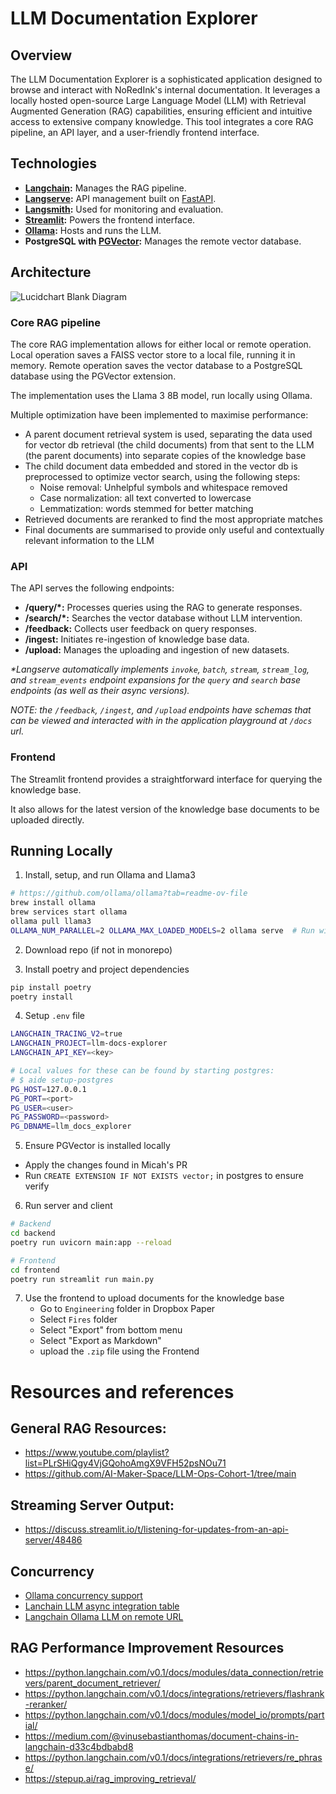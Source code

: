 # LLM Documentation Explorer

## Overview

The LLM Documentation Explorer is a sophisticated application designed to browse and interact with NoRedInk's internal documentation. It leverages a locally hosted open-source Large Language Model (LLM) with Retrieval Augmented Generation (RAG) capabilities, ensuring efficient and intuitive access to extensive company knowledge. This tool integrates a core RAG pipeline, an API layer, and a user-friendly frontend interface.

## Technologies
- **[Langchain](https://python.langchain.com/v0.1/docs/get_started/introduction):** Manages the RAG pipeline.
- **[Langserve](https://python.langchain.com/v0.1/docs/langserve/):** API management built on [FastAPI](https://fastapi.tiangolo.com/).
- **[Langsmith](https://docs.smith.langchain.com/):** Used for monitoring and evaluation.
- **[Streamlit](https://streamlit.io):** Powers the frontend interface.
- **[Ollama](https://ollama.com/):** Hosts and runs the LLM.
- **PostgreSQL with [PGVector](https://github.com/pgvector/pgvector):** Manages the remote vector database.

## Architecture

![Lucidchart Blank Diagram](https://github.com/mandla-noredink/LLM-Documentation-Exploration/assets/99652839/36bc8f27-899f-41a7-bcbd-e45398edd393)

### Core RAG pipeline

The core RAG implementation allows for either local or remote operation. Local operation saves a FAISS vector store to a local file, running it in memory. Remote operation saves the vector database to a PostgreSQL database using the PGVector extension.

The implementation uses the Llama 3 8B model, run locally using Ollama.

Multiple optimization have been implemented to maximise performance:
- A parent document retrieval system is used, separating the data used for vector db retrieval (the child documents) from that sent to the LLM (the parent documents) into separate copies of the knowledge base
- The child document data embedded and stored in the vector db is preprocessed to optimize vector search, using the following steps:
  - Noise removal: Unhelpful symbols and whitespace removed
  - Case normalization: all text converted to lowercase
  - Lemmatization: words stemmed for better matching
- Retrieved documents are reranked to find the most appropriate matches
- Final documents are summarised to provide only useful and contextually relevant information to the LLM

### API

The API serves the following endpoints:

- **/query/*:** Processes queries using the RAG to generate responses.
- **/search/*:** Searches the vector database without LLM intervention.
- **/feedback:** Collects user feedback on query responses.
- **/ingest:** Initiates re-ingestion of knowledge base data.
- **/upload:** Manages the uploading and ingestion of new datasets.

_*Langserve automatically implements `invoke`, `batch`, `stream`, `stream_log`, and `stream_events` endpoint expansions for the `query` and `search` base endpoints (as well as their async versions)._

_NOTE: the `/feedback`, `/ingest`, and `/upload` endpoints have schemas that can be viewed and interacted with in the application playground at `/docs` url._

### Frontend

The Streamlit frontend provides a straightforward interface for querying the knowledge base.

It also allows for the latest version of the knowledge base documents to be uploaded directly.

## Running Locally

1. Install, setup, and run Ollama and Llama3
```sh
# https://github.com/ollama/ollama?tab=readme-ov-file
brew install ollama
brew services start ollama
ollama pull llama3
OLLAMA_NUM_PARALLEL=2 OLLAMA_MAX_LOADED_MODELS=2 ollama serve  # Run with concurrency
```

2. Download repo (if not in monorepo)

3. Install poetry and project dependencies
```sh
pip install poetry
poetry install
```

4. Setup `.env` file
```sh
LANGCHAIN_TRACING_V2=true
LANGCHAIN_PROJECT=llm-docs-explorer
LANGCHAIN_API_KEY=<key>

# Local values for these can be found by starting postgres: 
# $ aide setup-postgres
PG_HOST=127.0.0.1
PG_PORT=<port>
PG_USER=<user>
PG_PASSWORD=<password>
PG_DBNAME=llm_docs_explorer
```

5. Ensure PGVector is installed locally
- Apply the changes found in Micah's PR
- Run `CREATE EXTENSION IF NOT EXISTS vector;` in postgres to ensure verify


6. Run server and client
```sh
# Backend
cd backend
poetry run uvicorn main:app --reload

# Frontend
cd frontend
poetry run streamlit run main.py
```

7. Use the frontend to upload documents for the knowledge base
   - Go to `Engineering` folder in Dropbox Paper
   - Select `Fires` folder
   - Select "Export" from bottom menu
   - Select "Export as Markdown"
   - upload the `.zip` file using the Frontend


# Resources and references


## General RAG Resources:
- https://www.youtube.com/playlist?list=PLrSHiQgy4VjGQohoAmgX9VFH52psNOu71
- https://github.com/AI-Maker-Space/LLM-Ops-Cohort-1/tree/main


## Streaming Server Output:
- https://discuss.streamlit.io/t/listening-for-updates-from-an-api-server/48486


## Concurrency
- [Ollama concurrency support](https://github.com/ollama/ollama/issues/358#issuecomment-2082599253)
- [Lanchain LLM async integration table](https://python.langchain.com/docs/integrations/llms/)
- [Langchain Ollama LLM on remote URL](https://medium.com/@andrewnguonly/local-llm-in-the-browser-powered-by-ollama-236817f335da)


## RAG Performance Improvement Resources
- https://python.langchain.com/v0.1/docs/modules/data_connection/retrievers/parent_document_retriever/
- https://python.langchain.com/v0.1/docs/integrations/retrievers/flashrank-reranker/
- https://python.langchain.com/v0.1/docs/modules/model_io/prompts/partial/
- https://medium.com/@vinusebastianthomas/document-chains-in-langchain-d33c4bdbabd8
- https://python.langchain.com/v0.1/docs/integrations/retrievers/re_phrase/
- https://stepup.ai/rag_improving_retrieval/
